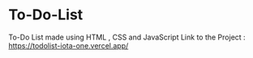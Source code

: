 # To-Do-List
To-Do List made using HTML , CSS and JavaScript
Link to the Project : https://todolist-iota-one.vercel.app/
